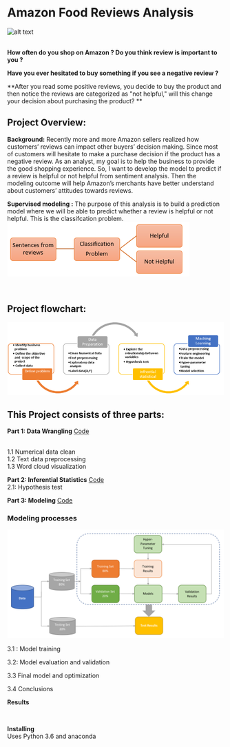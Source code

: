 # Amazon Food Reviews Analysis
![alt text](http://media.corporate-ir.net/media_files/IROL/17/176060/img/logos/amazon_logo_RGB.jpg)

<Br/>**How often do you shop on Amazon ? Do you think review is important to you ?**

**Have you ever hesitated to buy something if you see a negative review ?** 

**After you read some positive reviews, you decide to buy the product and then notice the reviews are categorized as "not helpful," will this change your decision about purchasing the product? **


## Project Overview: 

**Background:**
Recently more and more Amazon sellers realized how customers’ reviews can
impact other buyers’ decision making. Since most of customers will hesitate to
make a purchase decision if the product has a negative review. As an analyst,
my goal is to help the business to provide the good shopping experience. So, I
want to develop the model to predict if a review is helpful or not helpful from
sentiment analysis. Then the modeling outcome will help Amazon’s merchants have
better understand about customers’ attitudes towards reviews.

**Supervised modeling :** 
The purpose of this analysis is to build a prediction model where we will be able to predict whether a review is helpful or not helpful. This is the classifcation problem.<br>
 ![alt text](https://github.com/Mira2015/Intermediate_Data-_Science/blob/master/binary.PNG)

 <br>
 

## Project flowchart:
![alt text](https://github.com/Mira2015/Intermediate_Data-_Science/blob/master/flowchart.PNG) <br>
 

## This Project consists of three parts:  <br>   

**Part 1: Data Wrangling**  [Code](https://github.com/Mira2015/Amazon_Fine_Food_review_project/blob/master/Amazon_DataWrangling_Final.ipynb)

 <br>1.1 Numerical data clean 
 <br>1.2 Text data preprocessing
 <br>1.3 Word cloud visualization 

**Part 2: Inferential Statistics** [Code](https://github.com/Mira2015/Amazon_Fine_Food_review_project/blob/master/Amazon_inferential%20statistics_Final.ipynb) <br>
2.1: Hypothesis test 

**Part 3: Modeling** [Code](https://github.com/Mira2015/Amazon_Fine_Food_review_project/blob/master/Amazon_Modeling_draft1.ipynb) <br>

### Modeling processes<br>
![alt text](https://github.com/Mira2015/Amazon_Fine_Food_review_project/blob/master/modlig%20processes.png)

3.1 : Model training 
 <br>
 
 3.2: Model evaluation and validation 
<br> 

3.3  Final model and optimization   <br>


3.4 Conclusions
 <br>


**Results**

 <br>
 

**Installing** <br>
Uses Python 3.6 and anaconda


